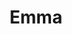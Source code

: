 ---
title: "Emma"
description: "Hello, my name is Emma. I am an elite escort in Dubai. If you want to order me as an escort, please contact the company manager. I am very attentive, open and sociable. I love traveling and meeting new people. I speak English, Russian and Arabic. I look very good, I have a slim figure and beautiful hair. I really love my job and I am sure that you will enjoy spending time with me. I promise you an unforgettable experience."
Price: "From 1000$"
height: "171"
weight: "56"
age: "19"
folder: emma
mainImage: emma.webp
bustSize: "4"
hairColor: "brunet"
visa: "japan"
images:
  - 2.webp
  - 3.webp
---